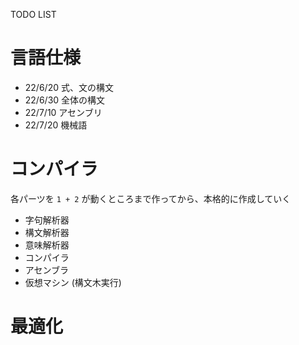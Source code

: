 TODO LIST

# 言語仕様
- 22/6/20  式、文の構文
- 22/6/30  全体の構文
- 22/7/10  アセンブリ
- 22/7/20  機械語

# コンパイラ
各パーツを `1 + 2` が動くところまで作ってから、本格的に作成していく
-  字句解析器
-  構文解析器
-  意味解析器
-  コンパイラ
-  アセンブラ
-  仮想マシン (構文木実行)

# 最適化

